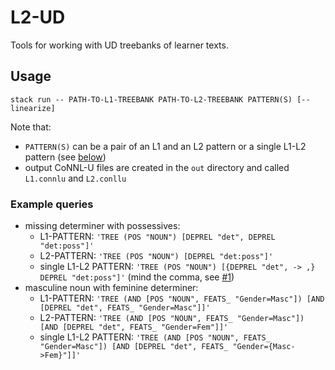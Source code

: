 # L2-UD
Tools for working with UD treebanks of learner texts.

## Usage
```
stack run -- PATH-TO-L1-TREEBANK PATH-TO-L2-TREEBANK PATTERN(S) [--linearize]
```

Note that:

- `PATTERN(S)` can be a pair of an L1 and an L2 pattern or a single L1-L2 pattern (see [below](#example-queries))
- output CoNNL-U files are created in the `out` directory and called `L1.connlu` and `L2.conllu`

### Example queries

- missing determiner with possessives:
  - L1-PATTERN: `'TREE (POS "NOUN") [DEPREL "det", DEPREL "det:poss"]'`
  - L2-PATTERN: `'TREE (POS "NOUN") [DEPREL "det:poss"]'`
  - single L1-L2 PATTERN: `'TREE (POS "NOUN") [{DEPREL "det", -> ,} DEPREL "det:poss"]'` (mind the comma, see [#1](i1))
- masculine noun with feminine determiner:
  - L1-PATTERN: `'TREE (AND [POS "NOUN", FEATS_ "Gender=Masc"]) [AND [DEPREL "det", FEATS_ "Gender=Masc"]]'`
  - L2-PATTERN: `'TREE (AND [POS "NOUN", FEATS_ "Gender=Masc"]) [AND [DEPREL "det", FEATS_ "Gender=Fem"]]'`
  - single L1-L2 PATTERN: `'TREE (AND [POS "NOUN", FEATS_ "Gender=Masc"]) [AND [DEPREL "det", FEATS_ "Gender={Masc->Fem}"]]'`
